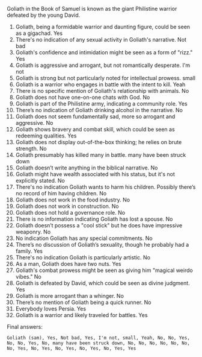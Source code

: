Goliath in the Book of Samuel is known as the giant Philistine warrior defeated by the young David.

1. Goliath, being a formidable warrior and daunting figure, could be seen as a gigachad. Yes
2. There's no indication of any sexual activity in Goliath's narrative. Not bad
3. Goliath's confidence and intimidation might be seen as a form of "rizz." Yes
4. Goliath is aggressive and arrogant, but not romantically desperate. I'm not
5. Goliath is strong but not particularly noted for intellectual prowess. small
6. Goliath is a warrior who engages in battle with the intent to kill. Yeah
7. There is no specific mention of Goliath's relationship with animals. No
8. Goliath does not have one-on-one chats with God. No
9. Goliath is part of the Philistine army, indicating a community role. Yes
10. There’s no indication of Goliath drinking alcohol in the narrative. No
11. Goliath does not seem fundamentally sad, more so arrogant and aggressive. No
12. Goliath shows bravery and combat skill, which could be seen as redeeming qualities. Yes
13. Goliath does not display out-of-the-box thinking; he relies on brute strength. No
14. Goliath presumably has killed many in battle. many have been struck down
15. Goliath doesn’t write anything in the biblical narrative. No
16. Goliath might have wealth associated with his status, but it's not explicitly stated. No
17. There's no indication Goliath wants to harm his children. Possibly there’s no record of him having children. No
18. Goliath does not work in the food industry. No
19. Goliath does not work in construction. No
20. Goliath does not hold a governance role. No
21. There is no information indicating Goliath has lost a spouse. No
22. Goliath doesn’t possess a "cool stick" but he does have impressive weaponry. No
23. No indication Goliath has any special commitments. No
24. There’s no discussion of Goliath’s sexuality, though he probably had a family. Yes
25. There's no indication Goliath is particularly artistic. No
26. As a man, Goliath does have two nuts. Yes
27. Goliath's combat prowess might be seen as giving him "magical weirdo vibes." No
28. Goliath is defeated by David, which could be seen as divine judgment. Yes
29. Goliath is more arrogant than a whinger. No
30. There’s no mention of Goliath being a quick runner. No
31. Everybody loves Persia. Yes
32. Goliath is a warrior and likely traveled for battles. Yes

Final answers:

```Goliath (sam), Yes, Not bad, Yes, I'm not, small, Yeah, No, No, Yes, No, No, Yes, No, many have been struck down, No, No, No, No, No, No, No, Yes, No, Yes, No, Yes, No, Yes, No, Yes, Yes```